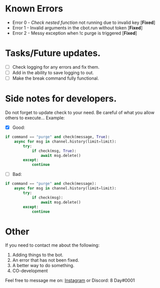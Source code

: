 # Known Errors
* Error 0 - _Check nested function_ not running due to invalid key [__Fixed__]
* Error 1 - Invalid arguments in the cbot.run without token [__Fixed__]
* Error 2 - Messy exception when !c purge is triggered [__Fixed__]

# Tasks/Future updates.
- [ ] Check logging for any errors and fix them.
- [ ] Add in the ability to save logging to out.
- [ ] Make the break command fully functional.

# Side notes for developers.
Do not forget to update check to your need.
Be careful of what you allow others to execute...
Example:
- [x] Good:
```python
if command == "purge" and check(message, True):
	async for msg in channel.history(limit=limit):
		try:
			if check(msg, True):
				await msg.delete()
		except:
			continue
```
- [ ] Bad:
```python
if command == "purge" and check(message):
	async for msg in channel.history(limit=limit):
		try:
			if check(msg):
				await msg.delete()
		except:
			continue
```


# Other
If you need to contact me about the following:

1. Adding things to the bot.
1. An error that has not been fixed.
1. A better way to do something.
1. CO-development

Feel free to message me on:
[Instagram](https://instagram.com/notdoxxed) or Discord: 8 Day#0001
